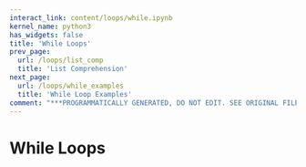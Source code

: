 ```yaml
---
interact_link: content/loops/while.ipynb
kernel_name: python3
has_widgets: false
title: 'While Loops'
prev_page:
  url: /loops/list_comp
  title: 'List Comprehension'
next_page:
  url: /loops/while_examples
  title: 'While Loop Examples'
comment: "***PROGRAMMATICALLY GENERATED, DO NOT EDIT. SEE ORIGINAL FILES IN /content***"
---
```

# While Loops

